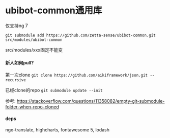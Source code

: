 # ubibot-common通用库

仅支持ng 7

`git submodule add https://github.com/zetta-sense/ubibot-common.git src/modules/ubibot-common`

src/modules/xxx固定不能变


#### 新人如何pull?

第一次clone
`git clone https://github.com/aikiframework/json.git --recursive`

已经clone的repo
`git submodule update --init`

参考: https://stackoverflow.com/questions/11358082/empty-git-submodule-folder-when-repo-cloned


#### deps
ngx-translate, highcharts, fontawesome 5, lodash



